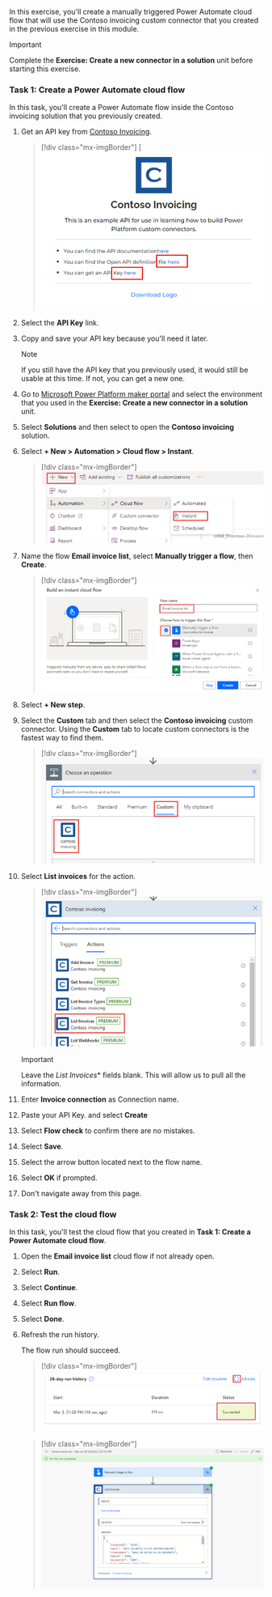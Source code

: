 In this exercise, you'll create a manually triggered Power Automate cloud flow that will use the Contoso invoicing custom connector that you created in the previous exercise in this module.

> [!IMPORTANT]
> Complete the **Exercise: Create a new connector in a solution** unit before starting this exercise.

### Task 1: Create a Power Automate cloud flow

In this task, you'll create a Power Automate flow inside the Contoso invoicing solution that you previously created.

1. Get an API key from [Contoso Invoicing](https://contosoinvoicing.azurewebsites.net/?azure-portal=true).

    > [!div class="mx-imgBorder"]
    > [![Screenshot of the API key buttons.](../media/contoso-invoicing.png)

1. Select the **API Key** link.

1. Copy and save your API key because you'll need it later.

    > [!NOTE]
    > If you still have the API key that you previously used, it would still be usable at this time. If not, you can get a new one.

1. Go to [Microsoft Power Platform maker portal](https://make.powerapps.com/) and select the environment that you used in the **Exercise: Create a new connector in a solution** unit.

1. Select **Solutions** and then select to open the **Contoso invoicing** solution.

1. Select **+ New > Automation > Cloud flow > Instant**.

    > [!div class="mx-imgBorder"]
    > [![Screenshot that shows the selection of a new cloud flow button.](../media/cloud.png)](../media/cloud.png#lightbox)

1. Name the flow **Email invoice list**, select **Manually trigger a flow**, then **Create**.

    > [!div class="mx-imgBorder"]
    > [![Screenshot that shows the selection of the manual trigger for a cloud flow.](../media/manually.png)](../media/manually.png#lightbox)

1. Select **+ New step**.

1. Select the **Custom** tab and then select the **Contoso invoicing** custom connector. Using the **Custom** tab to locate custom connectors is the fastest way to find them.

    > [!div class="mx-imgBorder"]
    > [![An arrow pointing to the contoso invoicing custom connector - screenshot.](../media/choose.png)](../media/choose.png#lightbox)

1. Select **List invoices** for the action.

    > [!div class="mx-imgBorder"]
    > [![Create connection - screenshot.](../media/list-invoices-action.png)](../media/list-invoices-action.png#lightbox)

    > [!IMPORTANT]
    > Leave the *List Invoices** fields blank. This will allow us to pull all the information.

1. Enter **Invoice connection** as Connection name.

12. Paste your API Key. and select **Create**

14. Select **Flow check** to confirm there are no mistakes.

1. Select **Save**.

1. Select the arrow button located next to the flow name.

1. Select **OK** if prompted.

1. Don't navigate away from this page.

### Task 2: Test the cloud flow

In this task, you'll test the cloud flow that you created in **Task 1: Create a Power Automate cloud flow**.

1. Open the **Email invoice list** cloud flow if not already open.

2. Select **Run**.

1. Select **Continue**.

1. Select **Run flow**.

1. Select **Done**.

1. Refresh the run history.

   The flow run should succeed.

   > [!div class="mx-imgBorder"]
   > [![An arrow pointing to the refresh run history button - screenshot.](../media/succeed.png)](../media/succeed.png#lightbox)

   > [!div class="mx-imgBorder"]
   > [![See the steps for the flow.](../media/successfully-run.png)](../media/successfully-run.png#lightbox)
